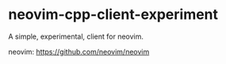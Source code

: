 neovim-cpp-client-experiment
============================

A simple, experimental, client for neovim.

neovim: https://github.com/neovim/neovim
